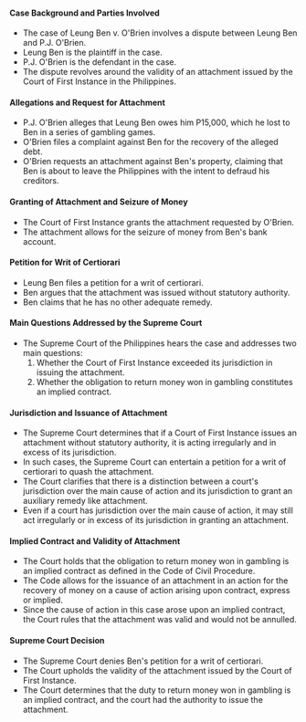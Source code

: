 #### Case Background and Parties Involved
- The case of Leung Ben v. O'Brien involves a dispute between Leung Ben and P.J. O'Brien.
- Leung Ben is the plaintiff in the case.
- P.J. O'Brien is the defendant in the case.
- The dispute revolves around the validity of an attachment issued by the Court of First Instance in the Philippines.

#### Allegations and Request for Attachment
- P.J. O'Brien alleges that Leung Ben owes him P15,000, which he lost to Ben in a series of gambling games.
- O'Brien files a complaint against Ben for the recovery of the alleged debt.
- O'Brien requests an attachment against Ben's property, claiming that Ben is about to leave the Philippines with the intent to defraud his creditors.

#### Granting of Attachment and Seizure of Money
- The Court of First Instance grants the attachment requested by O'Brien.
- The attachment allows for the seizure of money from Ben's bank account.

#### Petition for Writ of Certiorari
- Leung Ben files a petition for a writ of certiorari.
- Ben argues that the attachment was issued without statutory authority.
- Ben claims that he has no other adequate remedy.

#### Main Questions Addressed by the Supreme Court
- The Supreme Court of the Philippines hears the case and addresses two main questions:
    1. Whether the Court of First Instance exceeded its jurisdiction in issuing the attachment.
    2. Whether the obligation to return money won in gambling constitutes an implied contract.

#### Jurisdiction and Issuance of Attachment
- The Supreme Court determines that if a Court of First Instance issues an attachment without statutory authority, it is acting irregularly and in excess of its jurisdiction.
- In such cases, the Supreme Court can entertain a petition for a writ of certiorari to quash the attachment.
- The Court clarifies that there is a distinction between a court's jurisdiction over the main cause of action and its jurisdiction to grant an auxiliary remedy like attachment.
- Even if a court has jurisdiction over the main cause of action, it may still act irregularly or in excess of its jurisdiction in granting an attachment.

#### Implied Contract and Validity of Attachment
- The Court holds that the obligation to return money won in gambling is an implied contract as defined in the Code of Civil Procedure.
- The Code allows for the issuance of an attachment in an action for the recovery of money on a cause of action arising upon contract, express or implied.
- Since the cause of action in this case arose upon an implied contract, the Court rules that the attachment was valid and would not be annulled.

#### Supreme Court Decision
- The Supreme Court denies Ben's petition for a writ of certiorari.
- The Court upholds the validity of the attachment issued by the Court of First Instance.
- The Court determines that the duty to return money won in gambling is an implied contract, and the court had the authority to issue the attachment.